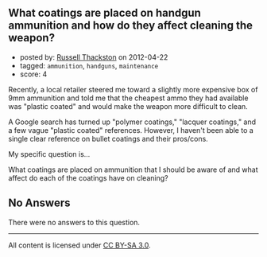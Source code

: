 ## What coatings are placed on handgun ammunition and how do they affect cleaning the weapon?

- posted by: [Russell Thackston](https://stackexchange.com/users/-1/44-russell-thackston) on 2012-04-22
- tagged: `ammunition`, `handguns`, `maintenance`
- score: 4

Recently, a local retailer steered me toward a slightly more expensive box of 9mm ammunition and told me that the cheapest ammo they had available was "plastic coated" and would make the weapon more difficult to clean.

A Google search has turned up "polymer coatings," "lacquer coatings," and a few vague "plastic coated" references. However, I haven't been able to a single clear reference on bullet coatings and their pros/cons.

My specific question is...

What coatings are placed on ammunition that I should be aware of and what affect do each of the coatings have on cleaning?

## No Answers

There were no answers to this question.


---

All content is licensed under [CC BY-SA 3.0](https://creativecommons.org/licenses/by-sa/3.0/).
